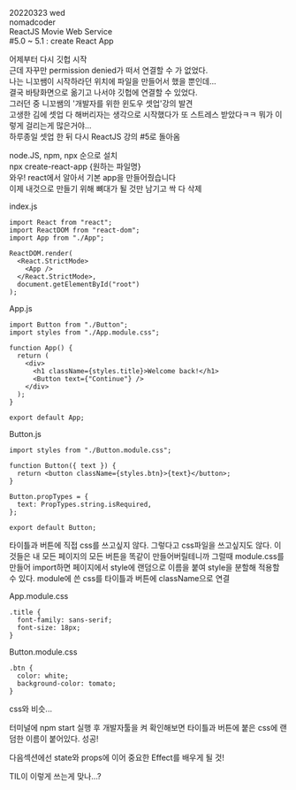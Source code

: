 20220323 wed  
nomadcoder  
ReactJS Movie Web Service  
#5.0 ~ 5.1 : create React App  

어제부터 다시 깃헙 시작  
근데 자꾸만 permission denied가 떠서 연결할 수 가 없었다.  
나는 니꼬쌤이 시작하라던 위치에 파일을 만들어서 했을 뿐인데...  
결국 바탕화면으로 옮기고 나서야 깃헙에 연결할 수 있었다.  
그러던 중 니꼬쌤의 '개발자를 위한 윈도우 셋업'강의 발견  
고생한 김에 셋업 다 해버리자는 생각으로 시작했다가 또 스트레스 받았다ㅋㅋ 뭐가 이렇게 걸리는게 많은거야...  
하루종일 셋업 한 뒤 다시 ReactJS 강의 #5로 돌아옴  

node.JS, npm, npx 순으로 설치  
npx create-react-app {원하는 파일명}  
와우! react에서 알아서 기본 app을 만들어줬습니다  
이제 내것으로 만들기 위해 뼈대가 될 것만 남기고 싹 다 삭제   

index.js
```
import React from "react";
import ReactDOM from "react-dom";
import App from "./App";

ReactDOM.render(
  <React.StrictMode>
    <App />
  </React.StrictMode>,
  document.getElementById("root")
);
```

App.js
```
import Button from "./Button";
import styles from "./App.module.css";

function App() {
  return (
    <div>
      <h1 className={styles.title}>Welcome back!</h1>
      <Button text={"Continue"} />
    </div>
  );
}

export default App;
```

Button.js
```import PropTypes from "prop-types";
import styles from "./Button.module.css";

function Button({ text }) {
  return <button className={styles.btn}>{text}</button>;
}

Button.propTypes = {
  text: PropTypes.string.isRequired,
};

export default Button;
```
타이틀과 버튼에 직접 css를 쓰고싶지 않다.
그렇다고 css파일을 쓰고싶지도 않다.
이것들은 내 모든 페이지의 모든 버튼을 똑같이 만들어버릴테니까
그럴때 module.css를 만들어 import하면 페이지에서 style에 랜덤으로 이름을 붙여 style을 분할해 적용할 수 있다.
module에 쓴 css를 타이틀과 버튼에 className으로 연결

App.module.css
```
.title {
  font-family: sans-serif;
  font-size: 18px;
}
```
Button.module.css
```
.btn {
  color: white;
  background-color: tomato;
}
```
css와 비슷...  

터미널에 npm start 실행 후 개발자툴을 켜 확인해보면 타이틀과 버튼에 붙은 css에 랜덤한 이름이 붙어있다. 성공!   

다음섹션에선 state와 props에 이어 중요한 Effect를 배우게 될 것!   

TIL이 이렇게 쓰는게 맞나...?   
